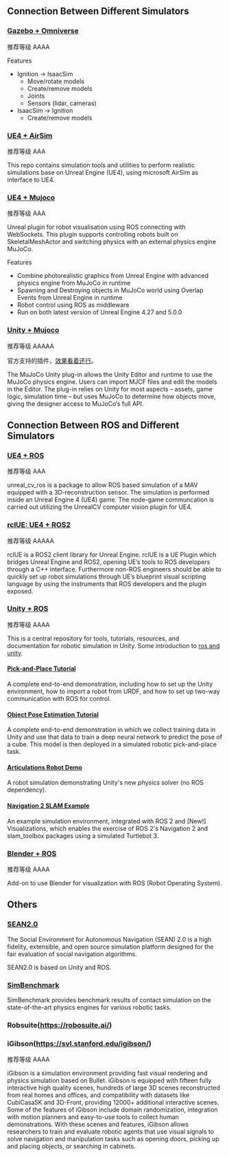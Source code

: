 ## Connection Between Different Simulators

### [Gazebo + Omniverse](https://github.com/gazebosim/gz-omni)

推荐等级 AAAA

Features
- Ignition -> IsaacSim
    * Move/rotate models
    * Create/remove models
    * Joints
    * Sensors (lidar, cameras)
- IsaacSim -> Ignition
    * Create/remove models

### [UE4 + AirSim](https://github.com/ethz-asl/unreal_airsim)

推荐等级 AAA

This repo contains simulation tools and utilities to perform realistic simulations base on Unreal Engine (UE4), using microsoft AirSim as interface to UE4.

### [UE4 + Mujoco](https://github.com/HoangGiang93/URoboViz)

推荐等级 AAA

Unreal plugin for robot visualisation using ROS connecting with WebSockets. This plugin supports controlling robots built on SkeletalMeshActor and switching physics with an external physics engine MuJoCo.

Features
- Combine photorealistic graphics from Unreal Engine with advanced physics engine from MuJoCo in runtime
- Spawning and Destroying objects in MuJoCo world using Overlap Events from Unreal Engine in runtime
- Robot control using ROS as middleware
- Run on both latest version of Unreal Engine 4.27 and 5.0.0

### [Unity + Mujoco](https://mujoco.readthedocs.io/en/latest/unity.html)

推荐等级 AAAAA

官方支持的插件，[效果看着还行](https://www.roboti.us/book/unity.html)。

The MuJoCo Unity plug-in allows the Unity Editor and runtime to use the MuJoCo physics engine. Users can import MJCF files and edit the models in the Editor. The plug-in relies on Unity for most aspects – assets, game logic, simulation time – but uses MuJoCo to determine how objects move, giving the designer access to MuJoCo’s full API.



## Connection Between ROS and Different Simulators

### [UE4 + ROS](https://github.com/ethz-asl/unreal_cv_ros)

推荐等级 AAA

unreal_cv_ros is a package to allow ROS based simulation of a MAV equipped with a 3D-reconstruction sensor. The simulation is performed inside an Unreal Engine 4 (UE4) game. The node-game communcation is carried out utilizing the UnrealCV computer vision plugin for UE4.

### [rclUE: UE4 + ROS2](https://rclue.readthedocs.io/en/devel/)

推荐等级 AAAAA

rclUE is a ROS2 client library for Unreal Engine. rclUE is a UE Plugin which bridges Unreal Engine and ROS2, opening UE’s tools to ROS developers through a C++ interface. Furthermore non-ROS engineers should be able to quickly set up robot simulations through UE’s blueprint visual scripting language by using the instruments that ROS developers and the plugin exposed.

### [Unity + ROS](https://github.com/Unity-Technologies/Unity-Robotics-Hub)

推荐等级 AAAA

This is a central repository for tools, tutorials, resources, and documentation for robotic simulation in Unity. Some introduction to [ros and unity](https://icave2.cse.buffalo.edu/resources/sensor-modeling/ROS%20and%20Unity.pdf).

#### [Pick-and-Place Tutorial](https://github.com/Unity-Technologies/Unity-Robotics-Hub/blob/main/tutorials/pick_and_place/README.md)

A complete end-to-end demonstration, including how to set up the Unity environment, how to import a robot from URDF, and how to set up two-way communication with ROS for control.

#### [Object Pose Estimation Tutorial](https://github.com/Unity-Technologies/Robotics-Object-Pose-Estimation)

A complete end-to-end demonstration in which we collect training data in Unity and use that data to train a deep neural network to predict the pose of a cube. This model is then deployed in a simulated robotic pick-and-place task.

#### [Articulations Robot Demo](https://github.com/Unity-Technologies/articulations-robot-demo)

A robot simulation demonstrating Unity's new physics solver (no ROS dependency).

#### [Navigation 2 SLAM Example](https://github.com/Unity-Technologies/Robotics-Nav2-SLAM-Example)

An example simulation environment, integrated with ROS 2 and [New!] Visualizations, which enables the exercise of ROS 2's Navigation 2 and slam_toolbox packages using a simulated Turtlebot 3.


### [Blender + ROS](https://github.com/ahmad-aljabali/ROS-Blender-Addon)

推荐等级 AAAA

Add-on to use Blender for visualization with ROS (Robot Operating System).



## Others

### [SEAN2.0](https://sean.interactive-machines.com/)

The Social Environment for Autonomous Navigation (SEAN) 2.0 is a high fidelity, extensible, and open source simulation platform designed for the fair evaluation of social navigation algorithms.

SEAN2.0 is based on Unity and ROS.

### [SimBenchmark](https://leggedrobotics.github.io/SimBenchmark/)

SimBenchmark provides benchmark results of contact simulation on the state-of-the-art physics engines for various robotic tasks.

### Robsuite(https://robosuite.ai/)

### iGibson(https://svl.stanford.edu/igibson/)

推荐等级 AAAA

iGibson is a simulation environment providing fast visual rendering and physics simulation based on Bullet. iGibson is equipped with fifteen fully interactive high quality scenes, hundreds of large 3D scenes reconstructed from real homes and offices, and compatibility with datasets like CubiCasa5K and 3D-Front, providing 12000+ additional interactive scenes. Some of the features of iGibson include domain randomization, integration with motion planners and easy-to-use tools to collect human demonstrations. With these scenes and features, iGibson allows researchers to train and evaluate robotic agents that use visual signals to solve navigation and manipulation tasks such as opening doors, picking up and placing objects, or searching in cabinets.